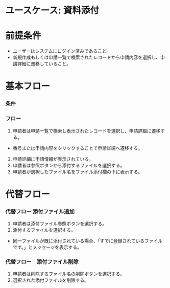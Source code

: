 # ユースケース: 資料添付

# 前提条件

- ユーザーはシステムにログイン済みであること。
- 新規作成もしくは申請一覧で検索されたレコードから申請内容を選択し、申請詳細に遷移していること。

# 基本フロー

### 条件

### フロー

1. 申請者は申請一覧で検索し表示されたレコードを選択し、申請詳細に遷移する。
  - 番号または申請内容をクリックすることで申請詳細へ遷移する。
1. 申請詳細に申請情報が表示されている。
1. 申請者は参照ボタンから添付するファイルを選択する。
1. 申請者が選択したファイル名をファイル添付欄の下に表示する。


# 代替フロー

### 代替フロー 添付ファイル追加

1. 申請者は添付ファイル参照ボタンを選択する。
1. 添付するファイルを選択する。
  - 同一ファイルが既に添付されている場合、「すでに登録されているファイルです。」とメッセージを表示する。

### 代替フロー　添付ファイル削除

1. 申請者は削除するファイル名の削除ボタンを選択する。
1. 選択された添付ファイルを削除する。
